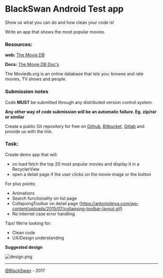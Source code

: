 # BlackSwan Android Test app

Show us what you can do and how clean your code is!

Write an app that shows the most popular movies. 

### Resources:
**web:** [The Movie DB](https://www.themoviedb.org)

**Docs:** [The Movie DB Doc's](http://docs.themoviedb.apiary.io/)

The Moviedb.org is an online database that lets you: browse and rate movies, TV shows and people.

### Submission notes

Code **MUST** be submitted through any distributed version control system.

**Any other way of code submission will be an automatic failure. Eg. zip/rar or similar** 
  
Create a public Git repository for free on [Github](https://github.com), [Bitbucket](https://bitbucket.org), [Gitlab](https://gitlab.com) and provide us with the link.

### Task:

Create demo app that will:
 - on load fetch the top 20 most popular movies and display it in a RecyclerView
 - open a detail page if the user clicks on the movie image or the button

For plus points:
 - Animations
 - Search functionality on list page
 - CollapsingToolbar on detail page (https://antonioleiva.com/wp-content/uploads/2015/07/collapsing-toolbar-layout.gif)
 - No internet case error handling

Tips!
We’re looking for:
- Clean code
- UX/Design understanding

**Suggested design**

![design.png](https://bitbucket.org/repo/Lj5Lbn/images/3947208209-design.png)


---

[@BlackSwan](https://www.blackswan.com) - 2017